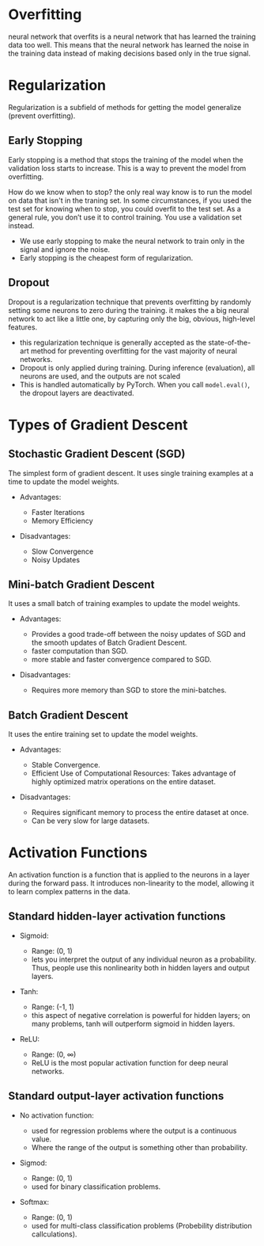 # Overfitting
neural network that overfits is a neural network that has learned the training data too well. This means that the neural network has learned the noise in the training data instead of making decisions based only in the true signal. 

# Regularization
Regularization is a subfield of methods for getting the model generalize (prevent overfitting).

## Early Stopping
Early stopping is a method that stops the training of the model when the validation loss starts to increase. This is a way to prevent the model from overfitting.

How do we know when to stop? the only real way know is to run the model on data that isn't in the traning set. In some circumstances, if you used the test set for knowing when to stop, you could overfit to the test set. As a general rule, you don’t use it to control training. You use a validation set instead.

- We use early stopping to make the neural network to train only in the signal and ignore the noise.
- Early stopping is the cheapest form of regularization.

## Dropout
Dropout is a regularization technique that prevents overfitting by randomly setting some neurons to zero during the training. it makes the a big neural network to act like a little one, by capturing only the big, obvious, high-level features. 

- this regularization technique is generally accepted as the state-of-the-art method for preventing overfitting for the vast majority of neural networks.
- Dropout is only applied during training. During inference (evaluation), all neurons are used, and the outputs are not scaled
- This is handled automatically by PyTorch. When you call `model.eval()`, the dropout layers are deactivated.

# Types of Gradient Descent
## Stochastic Gradient Descent (SGD)
The simplest form of gradient descent. It uses single training examples at a time to update the model weights. 

- Advantages:
    - Faster Iterations
    - Memory Efficiency

- Disadvantages: 
    - Slow Convergence
    - Noisy Updates

## Mini-batch Gradient Descent
It uses a small batch of training examples to update the model weights.

- Advantages:
    - Provides a good trade-off between the noisy updates of SGD and the smooth updates of Batch Gradient Descent.
    - faster computation than SGD.
    - more stable and faster convergence compared to SGD.

- Disadvantages:
    - Requires more memory than SGD to store the mini-batches.

## Batch Gradient Descent
It uses the entire training set to update the model weights.

- Advantages:
    - Stable Convergence.
    - Efficient Use of Computational Resources: Takes advantage of highly optimized matrix operations on the entire dataset.
    
- Disadvantages:
    - Requires significant memory to process the entire dataset at once.
    - Can be very slow for large datasets.

# Activation Functions
An activation function is a function that is applied to the neurons in a layer during the forward pass. It introduces non-linearity to the model, allowing it to learn complex patterns in the data.

## Standard hidden-layer activation functions
- Sigmoid: 
    - Range: (0, 1)
    - lets you interpret the output of any individual neuron as a probability. Thus, people use this nonlinearity both in hidden layers and output layers.

- Tanh:
    - Range: (-1, 1)
    - this aspect of negative correlation is powerful for hidden layers; on many problems, tanh will outperform sigmoid in hidden layers.

- ReLU:
    - Range: (0, ∞)
    - ReLU is the most popular activation function for deep neural networks.

## Standard output-layer activation functions
- No activation function:
    - used for regression problems where the output is a continuous value.
    - Where the range of the output is something other than probability.

- Sigmod:
    - Range: (0, 1)
    - used for binary classification problems.

- Softmax:
    - Range: (0, 1)
    - used for multi-class classification problems (Probebility distribution callculations).
    